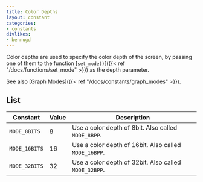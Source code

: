 ```yaml
---
title: Color Depths
layout: constant
categories:
- constants
divlikes:
- bennugd
---
```


Color depths are used to specify the color depth of the screen, by passing one of them to the function [`set_mode()`]({{< ref "/docs/functions/set_mode" >}}) as the depth parameter.

See also [Graph Modes]({{< ref "/docs/constants/graph_modes" >}}).

## List

| Constant | Value | Description |
|---|---|---|
| `MODE_8BITS` | 8 | Use a color depth of 8bit. Also called `MODE_8BPP`. |
| `MODE_16BITS` | 16 | Use a color depth of 16bit. Also called `MODE_16BPP`. |
| `MODE_32BITS` | 32 | Use a color depth of 32bit. Also called `MODE_32BPP`. |
